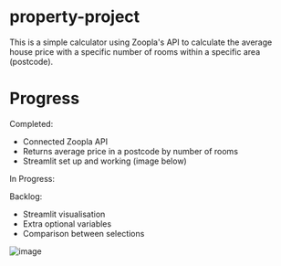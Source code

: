 # property-project

This is a simple calculator using Zoopla's API to calculate the average house price with a specific number of rooms within a specific area (postcode).

# Progress 

Completed:
* Connected Zoopla API
* Returns average price in a postcode by number of rooms
* Streamlit set up and working (image below)

In Progress:

Backlog:
* Streamlit visualisation
* Extra optional variables
* Comparison between selections


![image](https://user-images.githubusercontent.com/41843104/112622815-77cf3580-8e23-11eb-9e87-5f4dbc54fe25.png)
